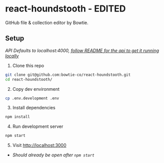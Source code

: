 # react-houndstooth - EDITED

GitHub file & collection editor by Bowtie.

## Setup

*API Defaults to localhost:4000, [follow README for the api to get it running locally](https://github.com/bowtie-co/sls-houndstooth-api)*

1. Clone this repo
```bash
git clone git@github.com:bowtie-co/react-houndstooth.git
cd react-houndstooth/
```

2. Copy dev environment
```bash
cp .env.development .env
```

3. Install dependencies
```bash
npm install
```

4. Run development server
```bash
npm start
```

5. Visit [http://localhost:3000](http://localhost:3000)
  - *Should already be open after `npm start`*
